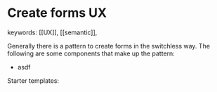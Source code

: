 # Create forms UX
keywords: [[UX]], [[semantic]],

Generally there is a pattern to create forms in the switchless way. The following are some components that make up the pattern: 
- asdf


Starter templates: 
